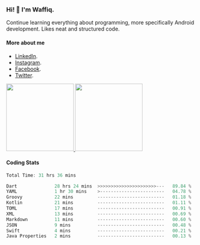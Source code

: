 ### Hi! 👋 I'm Waffiq.

Continue learning everything about programming, more specifically Android development. Likes neat and structured code.

#### More about me 
- [LinkedIn](https://www.linkedin.com/in/waffiqaziz/).
- [Instagram](https://www.instagram.com/waffiqaziz/).
- [Facebook](https://web.facebook.com/WaffiqAziz/).
- [Twitter](https://twitter.com/AzizWaffiq).

<p align="left">
<a href="https://github.com/waffiqaziz">
  <img height="180em" src="https://github-readme-stats-eight-theta.vercel.app/api?username=waffiqaziz&show_icons=true&theme=algolia&include_all_commits=true&count_private=true"/>
  <img height="180em" src="https://github-readme-stats-eight-theta.vercel.app/api/top-langs/?username=waffiqaziz&layout=compact&langs_count=8&theme=algolia"/>
</a>
</p>

#### Coding Stats
<!--START_SECTION:waka-->

```rust
Total Time: 31 hrs 36 mins

Dart              28 hrs 24 mins  >>>>>>>>>>>>>>>>>>>>>>---   89.84 %
YAML              1 hr 30 mins    >------------------------   04.78 %
Groovy            22 mins         -------------------------   01.18 %
Kotlin            21 mins         -------------------------   01.11 %
TOML              17 mins         -------------------------   00.91 %
XML               13 mins         -------------------------   00.69 %
Markdown          11 mins         -------------------------   00.60 %
JSON              9 mins          -------------------------   00.48 %
Swift             4 mins          -------------------------   00.21 %
Java Properties   2 mins          -------------------------   00.13 %
```

<!--END_SECTION:waka-->
